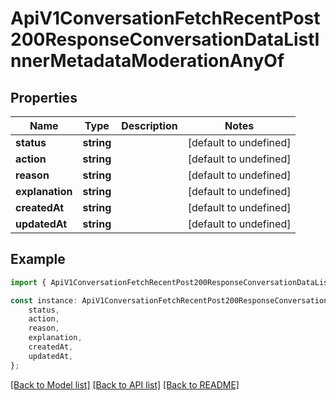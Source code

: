 # ApiV1ConversationFetchRecentPost200ResponseConversationDataListInnerMetadataModerationAnyOf


## Properties

Name | Type | Description | Notes
------------ | ------------- | ------------- | -------------
**status** | **string** |  | [default to undefined]
**action** | **string** |  | [default to undefined]
**reason** | **string** |  | [default to undefined]
**explanation** | **string** |  | [default to undefined]
**createdAt** | **string** |  | [default to undefined]
**updatedAt** | **string** |  | [default to undefined]

## Example

```typescript
import { ApiV1ConversationFetchRecentPost200ResponseConversationDataListInnerMetadataModerationAnyOf } from './api';

const instance: ApiV1ConversationFetchRecentPost200ResponseConversationDataListInnerMetadataModerationAnyOf = {
    status,
    action,
    reason,
    explanation,
    createdAt,
    updatedAt,
};
```

[[Back to Model list]](../README.md#documentation-for-models) [[Back to API list]](../README.md#documentation-for-api-endpoints) [[Back to README]](../README.md)
